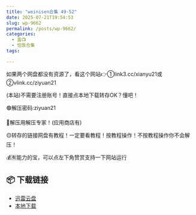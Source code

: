 ```yaml
---
title: "weinisen合集 49-52"
date: 2025-07-21T19:54:53
slug: wp-9662
permalink: /posts/wp-9662/
categories:
  - 盖📺
  - 恰饭合集
tags:

---
```


如果两个网盘都没有资源了，看这个网站👉①link3.cc/xianyu21或②vlink.cc/ziyuan21

(本站)不需要注册账号！直接点本地下载转存OK？懂吧！

🟢解压密码:ziyuan21

🔵解压用解压专家！(应用商店有)

🟡转存的链接网盘有教程！一定要看教程！按教程操作！不按教程操作你不会解压！

💰🈶能力的宝，可以点左下角赞赏支持一下网站运行

## 📦 下载链接
- [迅雷云盘](https://blziyuan21.com/pay-download/9662?key=4e841bcbc2&down_id=0)
- [本地下载](https://blziyuan21.com/pay-download/9662?key=4e841bcbc2&down_id=1)

